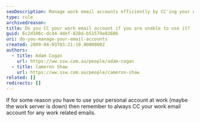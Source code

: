 ```yaml
---
seoDescription: Manage work email accounts efficiently by CC'ing your work email account for any work-related emails sent from personal accounts.
type: rule
archivedreason:
title: Do you CC your work email account if you are unable to use it?
guid: 6c2d106c-dc44-4def-828d-b51579e83686
uri: do-you-manage-your-email-accounts
created: 2009-04-03T03:21:10.0000000Z
authors:
  - title: Adam Cogan
    url: https://ww.ssw.com.au/people/adam-cogan
  - title: Cameron Shaw
    url: https://ww.ssw.com.au/people/cameron-shaw
related: []
redirects: []
---
```


If for some reason you have to use your personal account at work (maybe the work server is down) then remember to always CC your work email account for any work related emails.

<!--endintro-->
